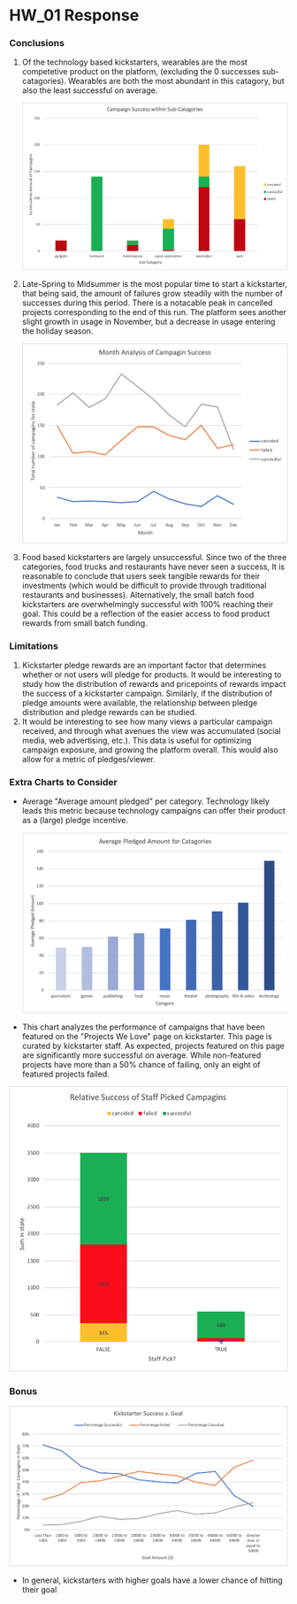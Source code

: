 # HW_01 Response

### Conclusions

1. Of the technology based kickstarters, wearables are the most competetive product on the platform, (excluding the 0 successes sub-catagories). Wearables are both the most abundant in this catagory, but also the least successful on average.

   ![sub-tech](images/sub-tech.png)

2. Late-Spring to Midsummer is the most popular time to start a kickstarter, that being said, the amount of failures grow steadily with the number of successes during this period. There is a notacable peak in cancelled projects corresponding to the end of this run. The platform sees another slight growth in usage in November, but a decrease in usage entering the holiday season.

   ![month_analysis](images/month_analysis.png)

3. Food based kickstarters are largely unsuccessful. Since two of the three categories, food trucks and restaurants have never seen a success, It is reasonable to conclude that  users seek tangible rewards for their investments (which would be difficult to provide through traditional restaurants and businesses). Alternatively, the small batch food kickstarters are overwhelmingly successful with 100% reaching their goal. This could be a reflection of the easier access to food product rewards from small batch funding. 



### Limitations

1. Kickstarter pledge rewards are an important factor that determines whether or not users will pledge for products. It would be interesting to study how the distribution of rewards and pricepoints of rewards impact the success of a kickstarter campaign. Similarly, if the distribution of pledge amounts were available, the relationship between pledge distribution and pledge rewards can be studied. 
2. It would be interesting to see how many views a particular campaign received, and through what avenues the view was accumulated (social media, web advertising, etc.). This data is useful for optimizing campaign exposure, and growing the platform overall. This would also allow for a metric of pledges/viewer.



### Extra Charts to Consider

* Average "Average amount pledged" per category. Technology likely leads this metric because technology campaigns can offer their product as a (large) pledge incentive.

  ![average](images/average.png)

  

* This chart analyzes the performance of campaigns that have been featured on the "Projects We Love" page on kickstarter. This page is curated by kickstarter staff. As expected, projects featured on this page are significantly more successful on average. While non-featured projects have more than a 50% chance of failing, only an eight of featured projects failed.

  

![staff_pick](images/staff_pick.png)

### Bonus

![image-20190529225558505](images/bonus.png)

* In general, kickstarters with higher goals have a lower chance of hitting their goal